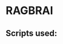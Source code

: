 # RAGBRAI

## Scripts used:


<!-- these scripts came with the template -->
<script src="js/jquery-2.1.1.min.js"></script>
<script src="js/bootstrap.min.js"></script>
<script src="js/jquery.plugins.js"></script>
<script src="js/custom.js"></script><!-- lots can be removed from this script -->
<!-- /.template -->



<script src="js/lg.min.js"></script>
<!-- above is the minified version of all the scripts below, in one script -->

<!-- these scripts all came with lightgallery which is used for popups -->
<!--
<script src="lightGallery-master/demo/js/lightgallery.js"></script>
<script src="lightGallery-master/demo/js/lg-fullscreen.js"></script>
<script src="lightGallery-master/demo/js/lg-video.js"></script>
<script src="lightGallery-master/demo/js/lg-zoom.js"></script>
<script src="lightGallery-master/demo/js/lg-hash.js"></script>
-->
<script src="js/lg-share-3.js"></script><!-- this needs to properly add the social media links -->
<!-- /.lightgallery -->

<!-- this js is just to make the video play onclick and is way more than needed -->
<script src="http://vjs.zencdn.net/5.16.0/video.js"></script>
<script>
$('.lg-video').on('click', function() {
        $(this).find('video').play();
    });
</script>

<!-- this script runs all the carousels -->
<script src="js/owl.carousel.min.js"></script>
<!-- /.carousels -->

<!-- this script calls lightbox and owlcarousel where needed-->
<script src="js/lightbox-script.js"></script>